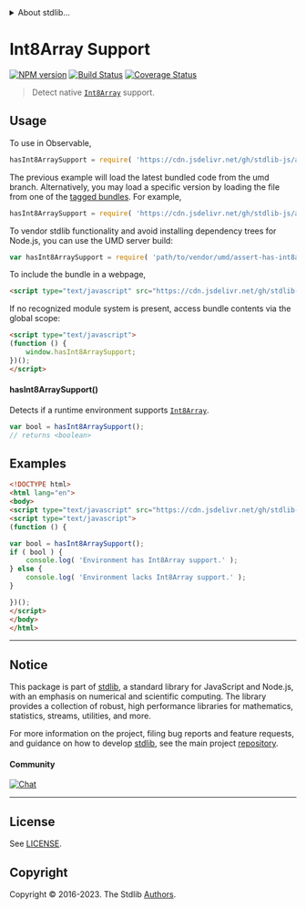 <!--

@license Apache-2.0

Copyright (c) 2018 The Stdlib Authors.

Licensed under the Apache License, Version 2.0 (the "License");
you may not use this file except in compliance with the License.
You may obtain a copy of the License at

   http://www.apache.org/licenses/LICENSE-2.0

Unless required by applicable law or agreed to in writing, software
distributed under the License is distributed on an "AS IS" BASIS,
WITHOUT WARRANTIES OR CONDITIONS OF ANY KIND, either express or implied.
See the License for the specific language governing permissions and
limitations under the License.

-->


<details>
  <summary>
    About stdlib...
  </summary>
  <p>We believe in a future in which the web is a preferred environment for numerical computation. To help realize this future, we've built stdlib. stdlib is a standard library, with an emphasis on numerical and scientific computation, written in JavaScript (and C) for execution in browsers and in Node.js.</p>
  <p>The library is fully decomposable, being architected in such a way that you can swap out and mix and match APIs and functionality to cater to your exact preferences and use cases.</p>
  <p>When you use stdlib, you can be absolutely certain that you are using the most thorough, rigorous, well-written, studied, documented, tested, measured, and high-quality code out there.</p>
  <p>To join us in bringing numerical computing to the web, get started by checking us out on <a href="https://github.com/stdlib-js/stdlib">GitHub</a>, and please consider <a href="https://opencollective.com/stdlib">financially supporting stdlib</a>. We greatly appreciate your continued support!</p>
</details>

# Int8Array Support

[![NPM version][npm-image]][npm-url] [![Build Status][test-image]][test-url] [![Coverage Status][coverage-image]][coverage-url] <!-- [![dependencies][dependencies-image]][dependencies-url] -->

> Detect native [`Int8Array`][mdn-int8array] support.



<section class="usage">

## Usage

To use in Observable,

```javascript
hasInt8ArraySupport = require( 'https://cdn.jsdelivr.net/gh/stdlib-js/assert-has-int8array-support@umd/browser.js' )
```
The previous example will load the latest bundled code from the umd branch. Alternatively, you may load a specific version by loading the file from one of the [tagged bundles](https://github.com/stdlib-js/assert-has-int8array-support/tags). For example,

```javascript
hasInt8ArraySupport = require( 'https://cdn.jsdelivr.net/gh/stdlib-js/assert-has-int8array-support@v0.1.0-umd/browser.js' )
```

To vendor stdlib functionality and avoid installing dependency trees for Node.js, you can use the UMD server build:

```javascript
var hasInt8ArraySupport = require( 'path/to/vendor/umd/assert-has-int8array-support/index.js' )
```

To include the bundle in a webpage,

```html
<script type="text/javascript" src="https://cdn.jsdelivr.net/gh/stdlib-js/assert-has-int8array-support@umd/browser.js"></script>
```

If no recognized module system is present, access bundle contents via the global scope:

```html
<script type="text/javascript">
(function () {
    window.hasInt8ArraySupport;
})();
</script>
```

#### hasInt8ArraySupport()

Detects if a runtime environment supports [`Int8Array`][mdn-int8array].

```javascript
var bool = hasInt8ArraySupport();
// returns <boolean>
```

</section>

<!-- /.usage -->

<section class="examples">

## Examples

<!-- eslint no-undef: "error" -->

```html
<!DOCTYPE html>
<html lang="en">
<body>
<script type="text/javascript" src="https://cdn.jsdelivr.net/gh/stdlib-js/assert-has-int8array-support@umd/browser.js"></script>
<script type="text/javascript">
(function () {

var bool = hasInt8ArraySupport();
if ( bool ) {
    console.log( 'Environment has Int8Array support.' );
} else {
    console.log( 'Environment lacks Int8Array support.' );
}

})();
</script>
</body>
</html>
```

</section>

<!-- /.examples -->



<!-- Section for related `stdlib` packages. Do not manually edit this section, as it is automatically populated. -->

<section class="related">

</section>

<!-- /.related -->

<!-- Section for all links. Make sure to keep an empty line after the `section` element and another before the `/section` close. -->


<section class="main-repo" >

* * *

## Notice

This package is part of [stdlib][stdlib], a standard library for JavaScript and Node.js, with an emphasis on numerical and scientific computing. The library provides a collection of robust, high performance libraries for mathematics, statistics, streams, utilities, and more.

For more information on the project, filing bug reports and feature requests, and guidance on how to develop [stdlib][stdlib], see the main project [repository][stdlib].

#### Community

[![Chat][chat-image]][chat-url]

---

## License

See [LICENSE][stdlib-license].


## Copyright

Copyright &copy; 2016-2023. The Stdlib [Authors][stdlib-authors].

</section>

<!-- /.stdlib -->

<!-- Section for all links. Make sure to keep an empty line after the `section` element and another before the `/section` close. -->

<section class="links">

[npm-image]: http://img.shields.io/npm/v/@stdlib/assert-has-int8array-support.svg
[npm-url]: https://npmjs.org/package/@stdlib/assert-has-int8array-support

[test-image]: https://github.com/stdlib-js/assert-has-int8array-support/actions/workflows/test.yml/badge.svg?branch=v0.1.0
[test-url]: https://github.com/stdlib-js/assert-has-int8array-support/actions/workflows/test.yml?query=branch:v0.1.0

[coverage-image]: https://img.shields.io/codecov/c/github/stdlib-js/assert-has-int8array-support/main.svg
[coverage-url]: https://codecov.io/github/stdlib-js/assert-has-int8array-support?branch=main

<!--

[dependencies-image]: https://img.shields.io/david/stdlib-js/assert-has-int8array-support.svg
[dependencies-url]: https://david-dm.org/stdlib-js/assert-has-int8array-support/main

-->

[chat-image]: https://img.shields.io/gitter/room/stdlib-js/stdlib.svg
[chat-url]: https://app.gitter.im/#/room/#stdlib-js_stdlib:gitter.im

[stdlib]: https://github.com/stdlib-js/stdlib

[stdlib-authors]: https://github.com/stdlib-js/stdlib/graphs/contributors

[cli-section]: https://github.com/stdlib-js/assert-has-int8array-support#cli
[cli-url]: https://github.com/stdlib-js/assert-has-int8array-support/tree/cli
[@stdlib/assert-has-int8array-support]: https://github.com/stdlib-js/assert-has-int8array-support/tree/main

[umd]: https://github.com/umdjs/umd
[es-module]: https://developer.mozilla.org/en-US/docs/Web/JavaScript/Guide/Modules

[deno-url]: https://github.com/stdlib-js/assert-has-int8array-support/tree/deno
[umd-url]: https://github.com/stdlib-js/assert-has-int8array-support/tree/umd
[esm-url]: https://github.com/stdlib-js/assert-has-int8array-support/tree/esm
[branches-url]: https://github.com/stdlib-js/assert-has-int8array-support/blob/main/branches.md

[stdlib-license]: https://raw.githubusercontent.com/stdlib-js/assert-has-int8array-support/main/LICENSE

[mdn-int8array]: https://developer.mozilla.org/en-US/docs/Web/JavaScript/Reference/Global_Objects/Int8Array

</section>

<!-- /.links -->
